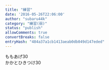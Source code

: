 ```yaml
---
title: "練習"
date: '2016-05-26T22:06:00'
author: "subaru44k"
category: "練習(弱)"
status: "publish"
allowComments: true
convertBreaks: false
entryHash: "484a37a1cb1413aeab0db049d147eded"
---
```

ももあげ30<br>
かかとひきつけ30
